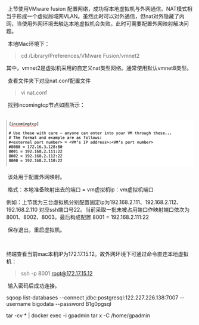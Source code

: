 

​	上节使用VMware fusion 配置网络，成功将本地虚拟机与外网通信。NAT模式相当于形成一个虚拟局域网VLAN。虽然此时可以对外通信，但nat对外隐藏了内网，当使用外网环境去触达本地虚拟机会失败。此时可需要配置外网映射解决问题。

​	本地Mac环境下：

> cd /Library/Preferences/VMware Fusion/vmnet2

​	其中，vmnet2是虚拟机采用的自定义nat类型网络。通常使用默认vmnet8类型。

​	查看文件夹下对应nat.conf配置文件

> vi nat.conf

​	找到incomingtcp节点如图所示：

​	<img src="src/2020-11-24-1.png" style="zoom:50%;" />

​	该处用于配置外网映射。

​	格式：本地准备映射出去的端口 = vm虚拟机ip：vm虚拟机端口

​	例如：上节我为三台虚拟机分别配置固定ip为192.168.2.111、192.168.2.112、192.168.2.110  对应ssh端口号22。当前采取一批未被占用端口作映射端口依次为8001、8002、8003。最后构成配置 8001 = 192.168.2.111:22

​	保存退出，重启虚拟机。

​	

​	终端查看当前mac本机IP为172.17.15.12。故外网环境下可通过命令直连本地虚拟机：

> ssh -p 8001 root@172.17.15.12

​	输入密码后成功连接。



sqoop list-databases --connect jdbc:postgresql:122.227.226.138:7007 --username bigodata --password B1g0pgsql



tar -cv * | docker exec -i gpadmin tar x -C /home/gpadmin



